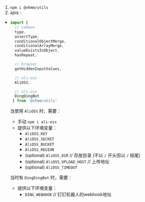 1. `npm i @xhmm/utils`
1. apis : 
- ```js
  import { 
    // common
    type,
    assertType,
    conditionalObjectMerge,
    conditionalArrayMerge,
    valueExistsInObject,
    hasRepeat,
  
    // browser
    getHiddenInputValues,
  
    // ali-oss 
    AliOSS,
  
    // ali-oss 
    DingDingBot
   } from '@xhmm/utils'
  ```
    当使用 `AliOSS` 时，需要：
    - 手动 `npm i ali-oss` 
    - 提供以下环境变量：
        - `AliOSS_KEY`
        - `AliOSS_SECRET`
        - `AliOSS_BUCKET`
        - `AliOSS_REGION`
        - (optional) `AliOSS_DIR` // 存放目录 (不以 `/` 开头但以 `/` 结尾)
        - (optional) `AliOSS_UPLOAD_HOST` // 上传地址
        - (optional) `AliOSS_TIMEOUT`
    
    当时有 `DingDingBot` 时，需要：
    - 提供以下环境变量：
        - `DING_WEBHOOK` // 钉钉机器人的webhook地址
